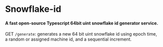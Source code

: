 # Snowflake-id

#### A fast open-source Typescript 64bit uint snowflake id generator service.

GET `/generate`: generates a new 64 bit uint snowflake id using epoch time, a random or assigned machine id, and a sequential increment.